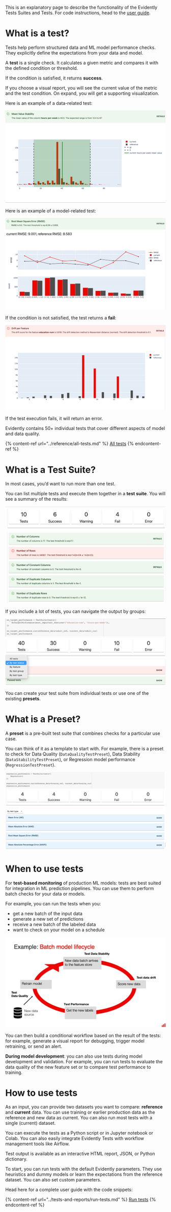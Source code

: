 This is an explanatory page to describe the functionality of the Evidently Tests Suites and Tests. For code instructions, head to the [user guide](../tests-and-reports/run-tests.md).

# What is a test?

Tests help perform structured data and ML model performance checks. They explicitly define the expectations from your data and model.

A **test** is a single check. It calculates a given metric and compares it with the defined condition or threshold. 

If the condition is satisfied, it returns **success**. 

If you choose a visual report, you will see the current value of the metric and the test condition. On expand, you will get a supporting visualization. 

Here is an example of a data-related test:

![Mean value stability test](../.gitbook/assets/tests/test_example_success_data-min.png)

Here is an example of a model-related test:

![Root mean square error test](../.gitbook/assets/tests/test_example_success_model-min.png)

If the condition is not satisfied, the test returns a **fail**:

![Data drift per feature test](../.gitbook/assets/tests/test_example_fail-min.png)

If the test execution fails, it will return an error. 

Evidently contains 50+ individual tests that cover different aspects of model and data quality. 

{% content-ref url="../reference/all-tests.md" %}
[All tests](all-tests.md)
{% endcontent-ref %}


# What is a Test Suite?

In most cases, you’d want to run more than one test. 

You can list multiple tests and execute them together in a **test suite**. You will see a summary of the results:

![Custom test suite example](../.gitbook/assets/tests/test_suite_example-min.png)

If you include a lot of tests, you can navigate the output by groups: 

![No target performance test suite example](../.gitbook/assets/tests/test_suite_navigation-min.png)

You can create your test suite from individual tests or use one of the existing **presets**. 

# What is a Preset?

A **preset** is a pre-built test suite that combines checks for a particular use case. 

You can think of it as a template to start with. For example, there is a preset to check for Data Quality (`DataQualityTestPreset`), Data Stability (`DataStabilityTestPreset`), or Regression model performance (`RegressionTestPreset`).

![Regression performance test suite example](../.gitbook/assets/tests/test_preset_example-min.png)

# When to use tests

For **test-based monitoring** of production ML models: tests are best suited for integration in ML prediction pipelines. You can use them to perform batch checks for your data or models. 

For example, you can run the tests when you:
* get a new batch of the input data 
* generate a new set of predictions
* receive a new batch of the labeled data
* want to check on your model on a schedule

![Model lifecycle](../.gitbook/assets/tests/test_suite_lifecycle-min.png)

You can then build a conditional workflow based on the result of the tests: for example, generate a visual report for debugging, trigger model retraining, or send an alert.

**During model development**: you can also use tests during model development and validation. For example, you can run tests to evaluate the data quality of the new feature set or to compare test performance to training.

# How to use tests

As an input, you can provide two datasets you want to compare: **reference** and **current** data. You can use training or earlier production data as the reference and new data as current. You can also run most tests with a single (current) dataset.

You can execute the tests as a Python script or in Jupyter notebook or Colab. You can also easily integrate Evidently Tests with workflow management tools like Airflow.

Test output is available as an interactive HTML report, JSON, or Python dictionary.

To start, you can run tests with the default Evidently parameters. They use heuristics and dummy models or learn the expectations from the reference dataset. You can also set custom parameters. 

Head here for a complete user guide with the code snippets:
 
{% content-ref url="../tests-and-reports/run-tests.md" %}
[Run tests](run-tests.md)
{% endcontent-ref %}
